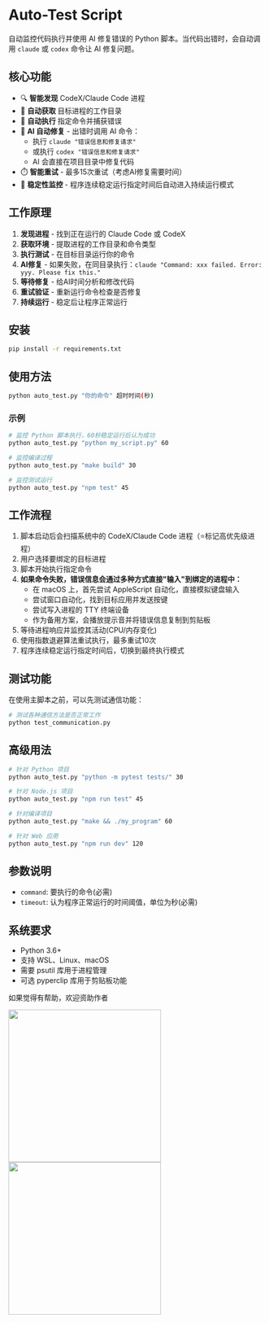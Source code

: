 # Auto-Test Script

自动监控代码执行并使用 AI 修复错误的 Python 脚本。当代码出错时，会自动调用 `claude` 或 `codex` 命令让 AI 修复问题。

## 核心功能

- 🔍 **智能发现** CodeX/Claude Code 进程
- 📁 **自动获取** 目标进程的工作目录
- 🔄 **自动执行** 指定命令并捕获错误
- 🤖 **AI 自动修复** - 出错时调用 AI 命令：
  - 执行 `claude "错误信息和修复请求"`
  - 或执行 `codex "错误信息和修复请求"`
  - AI 会直接在项目目录中修复代码
- ⏱️ **智能重试** - 最多15次重试（考虑AI修复需要时间）
- 🎯 **稳定性监控** - 程序连续稳定运行指定时间后自动进入持续运行模式

## 工作原理

1. **发现进程** - 找到正在运行的 Claude Code 或 CodeX
2. **获取环境** - 提取进程的工作目录和命令类型
3. **执行测试** - 在目标目录运行你的命令
4. **AI修复** - 如果失败，在同目录执行：`claude "Command: xxx failed. Error: yyy. Please fix this."`
5. **等待修复** - 给AI时间分析和修改代码
6. **重试验证** - 重新运行命令检查是否修复
7. **持续运行** - 稳定后让程序正常运行

## 安装

```bash
pip install -r requirements.txt
```

## 使用方法

```bash
python auto_test.py "你的命令" 超时时间(秒)
```

### 示例

```bash
# 监控 Python 脚本执行，60秒稳定运行后认为成功
python auto_test.py "python my_script.py" 60

# 监控编译过程
python auto_test.py "make build" 30

# 监控测试运行
python auto_test.py "npm test" 45
```

## 工作流程

1. 脚本启动后会扫描系统中的 CodeX/Claude Code 进程（⭐标记高优先级进程）
2. 用户选择要绑定的目标进程
3. 脚本开始执行指定命令
4. **如果命令失败，错误信息会通过多种方式直接"输入"到绑定的进程中：**
   - 在 macOS 上，首先尝试 AppleScript 自动化，直接模拟键盘输入
   - 尝试窗口自动化，找到目标应用并发送按键
   - 尝试写入进程的 TTY 终端设备
   - 作为备用方案，会播放提示音并将错误信息复制到剪贴板
5. 等待进程响应并监控其活动(CPU/内存变化)
6. 使用指数退避算法重试执行，最多重试10次
7. 程序连续稳定运行指定时间后，切换到最终执行模式

## 测试功能

在使用主脚本之前，可以先测试通信功能：

```bash
# 测试各种通信方法是否正常工作
python test_communication.py
```

## 高级用法

```bash
# 针对 Python 项目
python auto_test.py "python -m pytest tests/" 30

# 针对 Node.js 项目
python auto_test.py "npm run test" 45

# 针对编译项目
python auto_test.py "make && ./my_program" 60

# 针对 Web 应用
python auto_test.py "npm run dev" 120
```

## 参数说明

- `command`: 要执行的命令(必需)
- `timeout`: 认为程序正常运行的时间阈值，单位为秒(必需)

## 系统要求

- Python 3.6+
- 支持 WSL、Linux、macOS
- 需要 psutil 库用于进程管理
- 可选 pyperclip 库用于剪贴板功能

如果觉得有帮助，欢迎资助作者
<p align="left">
  <img src="https://github.com/user-attachments/assets/0231f3ab-6600-44c8-b9f2-e26747a3c905" width="300" >
  <img src="https://github.com/user-attachments/assets/49a5563c-0f00-462c-8272-84ba9e6747c4" width="300">
</p>


